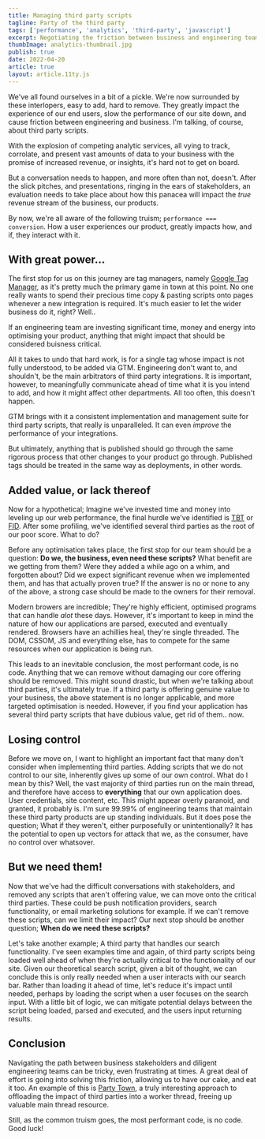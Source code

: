 ```yaml
---
title: Managing third party scripts
tagline: Party of the third party
tags: ['performance', 'analytics', 'third-party', 'javascript']
excerpt: Negotiating the friction between business and engineering teams over third party scripts. It's not easy.
thumbImage: analytics-thumbnail.jpg
publish: true
date: 2022-04-20
article: true
layout: article.11ty.js
---
```


We've all found ourselves in a bit of a pickle. We're now surrounded by these interlopers, easy to add, hard to remove. They greatly impact the experience of our end users, slow the performance of our site down, and cause friction between engineering and business. I'm talking, of course, about third party scripts.

With the explosion of competing analytic services, all vying to track, corrolate, and present vast amounts of data to your business with the promise of increased revenue, or insights, it's hard not to get on board.

But a conversation needs to happen, and more often than not, doesn't. After the slick pitches, and presentations, ringing in the ears of stakeholders, an evaluation needs to take place about how this panacea will impact the _true_ revenue stream of the business, our products.

By now, we're all aware of the following truism; `performance === conversion`. How a user experiences our product, greatly impacts how, and if, they interact with it.

## With great power...

The first stop for us on this journey are tag managers, namely <a href="https://marketingplatform.google.com/intl/en_uk/about/tag-manager/" target="_blank" rel="noopener">Google Tag Manager</a>, as it's pretty much the primary game in town at this point. No one really wants to spend their precious time copy & pasting scripts onto pages whenever a new integration is required. It's much easier to let the wider business do it, right? Well..

If an engineering team are investing significant time, money and energy into optimising your product, anything that might impact that should be considered buisness critical.

All it takes to undo that hard work, is for a single tag whose impact is not fully understood, to be added via GTM. Engineering don't want to, and shouldn't, be the main arbitrators of third party integrations. It is important, however, to meaningfully communicate ahead of time what it is you intend to add, and how it might affect other departments. All too often, this doesn't happen.

GTM brings with it a consistent implementation and management suite for third party scripts, that really is unparalleled. It can even _improve_ the performance of your integrations.

But ultimately, anything that is published should go through the same rigorous process that other changes to your product go through. Published tags should be treated in the same way as deployments, in other words.

## Added value, or lack thereof

Now for a hypothetical; Imagine we've invested time and money into leveling up our web performance, the final hurdle we've identified is <a href="https://web.dev/tbt/" target="_blank" rel="noopener">TBT</a> or <a href="https://web.dev/fid/" target="_blank" rel="noopener">FID</a>. After some profiling, we've identified several third parties as the root of our poor score. What to do?

Before any optimisation takes place, the first stop for our team should be a question: **Do we, the business, even need these scripts?** What benefit are we getting from them? Were they added a while ago on a whim, and forgotten about? Did we expect significant revenue when we implemented them, and has that actually proven true? If the answer is no or none to any of the above, a strong case should be made to the owners for their removal.

Modern browers are incredible; They're highly efficient, optimised programs that can handle *alot* these days. However, it's important to keep in mind the nature of how our applications are parsed, executed and eventually rendered. Browsers have an achillies heal, they're single threaded. The DOM, CSSOM, JS and everything else, has to compete for the same resources when our application is being run. 

This leads to an inevitable conclusion, the most performant code, is no code. Anything that we can remove without damaging our core offering should be removed. This might sound drastic, but when we're talking about third parties, it's ultimately true. If a third party is offering genuine value to your business, the above statement is no longer applicable, and more targeted optimisation is needed. However, if you find your application has several third party scripts that have dubious value, get rid of them.. now.

## Losing control

Before we move on, I want to highlight an important fact that many don't consider when implementing third parties. Adding scripts that we do not control to our site, inherently gives up some of our own control. What do I mean by this? Well, the vast majority of third parties run on the main thread, and therefore have access to **everything** that our own application does. User credentials, site content, etc. This might appear overly paranoid, and granted, it probably is. I'm sure 99.99% of engineering teams that maintain these third party products are up standing individuals. But it does pose the question; What if they weren't, either purposefully or unintentionally? It has the potential to open up vectors for attack that we, as the consumer, have no control over whatsover.

## But we need them!

Now that we've had the difficult conversations with stakeholders, and removed any scripts that aren't offering value, we can move onto the critical third parties. These could be push notification providers, search functionality, or email marketing solutions for example. If we can't remove these scripts, can we limit their impact? Our next stop should be another question; **When do we need these scripts?**

Let's take another example; A third party that handles our search functionality. I've seen examples time and again, of third party scripts being loaded well ahead of when they're actually critical to the functionality of our site. Given our theoretical search script, given a bit of thought, we can conclude this is only really needed when a user interacts with our search bar. Rather than loading it ahead of time, let's reduce it's impact until needed, perhaps by loading the script when a user focuses on the search input. With a little bit of logic, we can mitigate potential delays between the script being loaded, parsed and executed, and the users input returning results.

## Conclusion

Navigating the path between business stakeholders and diligent engineering teams can be tricky, even frustrating at times. A great deal of effort is going into solving this friction, allowing us to have our cake, and eat it too. An example of this is <a href="https://partytown.builder.io/" target="_blank" rel="noopener">Party Town</a>, a truly interesting approach to offloading the impact of third parties into a worker thread, freeing up valuable main thread resource.

Still, as the common truism goes, the most performant code, is no code. Good luck!

